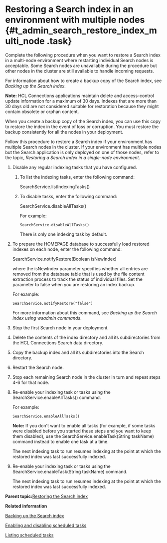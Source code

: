 # Restoring a Search index in an environment with multiple nodes {#t_admin_search_restore_index_multi_node .task}

Complete the following procedure when you want to restore a Search index in a multi-node environment where restarting individual Search nodes is acceptable. Some Search nodes are unavailable during the procedure but other nodes in the cluster are still available to handle incoming requests.

For information about how to create a backup copy of the Search index, see *Backing up the Search index*.

**Note:** HCL Connections applications maintain delete and access-control update information for a maximum of 30 days. Indexes that are more than 30 days old are not considered suitable for restoration because they might contain obsolete or orphan content.

When you create a backup copy of the Search index, you can use this copy to restore the index in the event of loss or corruption. You must restore the backup consistently for all the nodes in your deployment.

Follow this procedure to restore a Search index if your environment has multiple Search nodes in the cluster. If your environment has multiple nodes but the Search application is only deployed on one of those nodes, refer to the topic, *Restoring a Search index in a single-node environment*.

1.  Disable any regular indexing tasks that you have configured.

    1.  To list the indexing tasks, enter the following command:

        SearchService.listIndexingTasks\(\)

    2.  To disable tasks, enter the following command:

        SearchService.disableAllTasks\(\)

        For example:

        ```
        SearchService.disableAllTasks()
        ```

        There is only one indexing task by default.

2.  To prepare the HOMEPAGE database to successfully load restored indexes on each node, enter the following command:

    SearchService.notifyRestore\(Boolean isNewIndex\)

    where the isNewIndex parameter specifies whether all entries are removed from the database table that is used by the file content extraction process to track the status of individual files. Set the parameter to false when you are restoring an index backup.

    For example:

    ```
    SearchService.notifyRestore("false")
    ```

    For more information about this command, see *Backing up the Search index using wsadmin commands*.

3.  Stop the first Search node in your deployment.

4.  Delete the contents of the index directory and all its subdirectories from the HCL Connections Search data directory.

5.  Copy the backup index and all its subdirectories into the Search directory.

6.  Restart the Search node.

7.  Stop each remaining Search node in the cluster in turn and repeat steps 4-6 for that node.

8.  Re-enable your indexing task or tasks using the SearchService.enableAllTasks\(\) command.

    For example:

    ```
    SearchService.enableAllTasks()
    ```

    **Note:** If you don't want to enable all tasks \(for example, if some tasks were disabled before you started these steps and you want to keep them disabled\), use the SearchService.enableTask\(String taskName\) command instead to enable one task at a time.

    The next indexing task to run resumes indexing at the point at which the restored index was last successfully indexed.

9.  Re-enable your indexing task or tasks using the SearchService.enableTask\(String taskName\) command.

    The next indexing task to run resumes indexing at the point at which the restored index was last successfully indexed.


**Parent topic:**[Restoring the Search index](../admin/c_admin_search_restore_index.md)

**Related information**  


[Backing up the Search index](../admin/c_admin_search_backup_index.md)

[Enabling and disabling scheduled tasks](../admin/t_admin_search_enable_indexing_task.md)

[Listing scheduled tasks](../admin/t_admin_search_retrieve_index_tasks.md)

